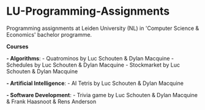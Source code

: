 # LU-Programming-Assignments
Programming assignments at Leiden University (NL) in 'Computer Science &amp; Economics' bachelor programme.

**Courses**

**- Algorithms**:
    - Quatrominos by Luc Schouten & Dylan Macquine
    - Schedules by Luc Schouten & Dylan Macquine
    - Stockmarket by Luc Schouten & Dylan Macquine
    
**- Artificial Intelligence**:
    - AI Tetris by Luc Schouten & Dylan Macquine
        
**- Software Development**:
    - Trivia game by Luc Schouten & Dylan Macquine & Frank Haasnoot & Rens Anderson

